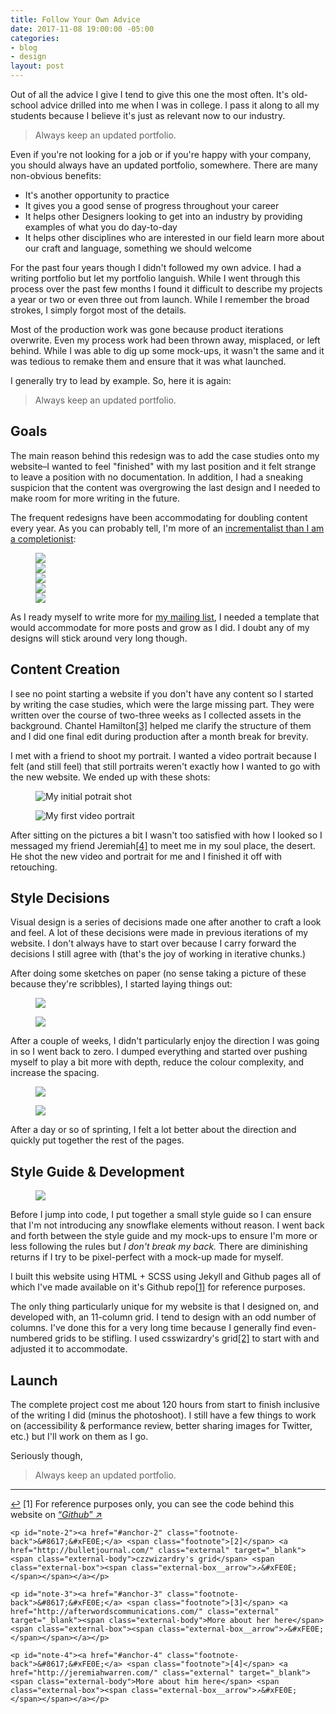 ```yaml
---
title: Follow Your Own Advice
date: 2017-11-08 19:00:00 -05:00
categories:
- blog
- design
layout: post
---
```


Out of all the advice I give I tend to give this one the most often. It's old-school advice drilled into me when I was in college. I pass it along to all my students because I believe it's just as relevant now to our industry. 

<blockquote class="large">
	<p>Always keep an updated portfolio.</p>
</blockquote>

Even if you're not looking for a job or if you're happy with your company, you should always have an updated portfolio, somewhere. There are many non-obvious benefits:

- It's another opportunity to practice
- It gives you a good sense of progress throughout your career
- It helps other Designers looking to get into an industry by providing examples of what you do day-to-day
- It helps other disciplines who are interested in our field learn more about our craft and language, something we should welcome

For the past four years though I didn't followed my own advice. I had a writing portfolio but let my  portfolio languish. While I went through this process over the past few months I found it difficult to describe my projects a year or two or even three out from launch. While I remember the broad strokes, I simply forgot most of the details.

Most of the production work was gone because product iterations overwrite. Even my process work had been thrown away, misplaced, or left behind. While I was able to dig up some mock-ups, it wasn't the same and it was tedious to remake them and ensure that it was what launched.

I generally try to lead by example. So, here it is again:

<blockquote class="large">
	<p>Always keep an updated portfolio.</p>
</blockquote>

## Goals

The main reason behind this redesign was to add the case studies onto my website–I wanted to feel "finished" with my last position and it felt strange to leave a position with no documentation. In addition, I had a sneaking suspicion that the content was overgrowing the last design and I needed to make room for more writing in the future.

The frequent redesigns have been accommodating for doubling content every year. As you can probably tell, I'm more of an <a href="/payingattention">incrementalist than I am a completionist</a>:

<figure>
	<div class="grid">
		<div class="grid__item one-half three--one-fifth">
			<a href="https://dribbble.com/shots/1434766-v3-0-Website-Redesign" class="wimage"><img src="https://cdn.dribbble.com/users/144905/screenshots/1434766/website_1x.png"></a>
		</div>
		<div class="grid__item one-half three--one-fifth">
			<a href="https://dribbble.com/shots/2047524-V5-0-Website-Redesign" class="wimage"><img src="https://cdn.dribbble.com/users/144905/screenshots/2047524/v5.0-website-redesign_1x.png"></a>
		</div>
		<div class="grid__item one-half three--one-fifth">
			<a href="https://dribbble.com/shots/2525431-V6-0-Website-Redesign" class="wimage"><img src="https://cdn.dribbble.com/users/144905/screenshots/2525431/v6_1x.png"></a>
		</div>
		<div class="grid__item one-half three--one-fifth">
			<a href="https://dribbble.com/shots/2697004-V7-0-Website-Redesign" class="wimage"><img src="https://cdn.dribbble.com/users/144905/screenshots/2697004/v7_1x.png"></a>
		</div>
		<div class="grid__item one-half three--one-fifth">
			<a href="https://dribbble.com/shots/2886184-V8-0-Redesign" class="wimage"><img src="https://cdn.dribbble.com/users/144905/screenshots/2886184/fullcircle_1x.png"></a>
		</div>
	</div>
</figure>

As I ready myself to write more for <a href="/mailinglist.html">my mailing list</a>, I needed a template that would accommodate for more posts and grow as I did. I doubt any of my designs will stick around very long though.

## Content Creation

I see no point starting a website if you don't have any content so I started by writing the case studies, which were the large missing part. They were written over the course of two-three weeks as I collected assets in the background. Chantel Hamilton<a id="anchor-3" href="#note-3" class="fieldnotes-anchor">[3]</a> helped me clarify the structure of them and I did one final edit during production after a month break for brevity. 

I met with a friend to shoot my portrait. I wanted a video portrait because I felt (and still feel) that still portraits weren't exactly how I wanted to go with the new website. We ended up with these shots:

<div class="grid">
	<div class="grid__item three--three-fifths">
		<figure><img src="/img/post/86-portrait.jpg" alt="My initial potrait shot"></figure>
	</div>
	<div class="grid__item three--two-fifths">
		<figure><img src="/img/post/86-portraitgif.gif" alt="My first video portrait"></figure>
	</div>
</div>

After sitting on the pictures a bit I wasn't too satisfied with how I looked so I messaged my friend Jeremiah<a id="anchor-4" href="#note-4" class="fieldnotes-anchor">[4]</a> to meet me in my soul place, the desert. He shot the new video and portrait for me and I finished it off with retouching.

## Style Decisions

Visual design is a series of decisions made one after another to craft a look and feel. A lot of these decisions were made in previous iterations of my website. I don't always have to start over because I carry forward the decisions I still agree with (that's the joy of working in iterative chunks.) 

After doing some sketches on paper (no sense taking a picture of these because they're scribbles), I started laying things out:

<div class="grid">
	<div class="grid__item three--one-half">
		<figure><img src="/img/post/86-firstiteration.jpg" class="first iteration of the main pages"></figure>
	</div>
	<div class="grid__item three--one-half">
		<figure><img src="/img/post/86-firstiteration2.jpg" class="second iteration of the pages"></figure>
	</div>
</div>

After a couple of weeks, I didn't particularly enjoy the direction I was going in so I went back to zero. I dumped everything and started over pushing myself to play a bit more with depth, reduce the colour complexity, and increase the spacing.

<figure>
	<img src="/img/post/86-seconditeration.jpg">
</figure>
<figure>
	<img src="/img/post/86-seconditeration2.jpg">
</figure>

After a day or so of sprinting, I felt a lot better about the direction and quickly put together the rest of the pages.

## Style Guide & Development

<figure class="left two-fifths three--one-fifth">
	<a href="https://dribbble.com/shots/3914162-V9-0-Style-Guide" class="wimage"><img src="https://cdn.dribbble.com/users/144905/screenshots/3914162/helen9-styleguide.jpg"></a>
</figure>

Before I jump into code, I put together a small style guide so I can ensure that I'm not introducing any snowflake elements without reason. I went back and forth between the style guide and my mock-ups to ensure I'm more or less following the rules but <em>I don't break my back.</em> There are diminishing returns if I try to be pixel-perfect with a mock-up made for myself.

I built this website using HTML + SCSS using Jekyll and Github pages all of which I've made available on it's Github repo<a id="anchor-1" href="#note-1" class="fieldnotes-anchor">[1]</a> for reference purposes.

The only thing particularly unique for my website is that I designed on, and developed with, an 11-column grid. I tend to design with an odd number of columns. I've done this for a very long time because I generally find even-numbered grids to be stifling. I used csswizardry's grid<a id="anchor-2" href="#note-2" class="fieldnotes-anchor">[2]</a> to start with and adjusted it to accommodate.

## Launch

The complete project cost me about 120 hours from start to finish inclusive of the writing I did (minus the photoshoot). I still have a few things to work on (accessibility & performance review, better sharing images for Twitter, etc.) but I'll work on them as I go.

Seriously though,

<blockquote class="large">
	<p>Always keep an updated portfolio.</p>
</blockquote>

<hr class="small">

<div class="fieldnotes">
    <p id="note-1"><a href="#anchor-1" class="footnote-back">&#8617;&#xFE0E;</a> <span class="footnote">[1]</span> For reference purposes only, you can see the code behind this website on <a href="https://github.com/tranhelen/tranhelen.github.io" class="external" target="_blank">&#8220;<span class="external-body"><em>Github</em></span>&#8221; <span class="external-box"><span class="external-box__arrow">↗&#xFE0E;</span></span></a></p>

    <p id="note-2"><a href="#anchor-2" class="footnote-back">&#8617;&#xFE0E;</a> <span class="footnote">[2]</span> <a href="http://bulletjournal.com/" class="external" target="_blank"><span class="external-body">czzwizardry's grid</span> <span class="external-box"><span class="external-box__arrow">↗&#xFE0E;</span></span></a></p>

    <p id="note-3"><a href="#anchor-3" class="footnote-back">&#8617;&#xFE0E;</a> <span class="footnote">[3]</span> <a href="http://afterwordscommunications.com/" class="external" target="_blank"><span class="external-body">More about her here</span> <span class="external-box"><span class="external-box__arrow">↗&#xFE0E;</span></span></a></p>

    <p id="note-4"><a href="#anchor-4" class="footnote-back">&#8617;&#xFE0E;</a> <span class="footnote">[4]</span> <a href="http://jeremiahwarren.com/" class="external" target="_blank"><span class="external-body">More about him here</span> <span class="external-box"><span class="external-box__arrow">↗&#xFE0E;</span></span></a></p>
</div>